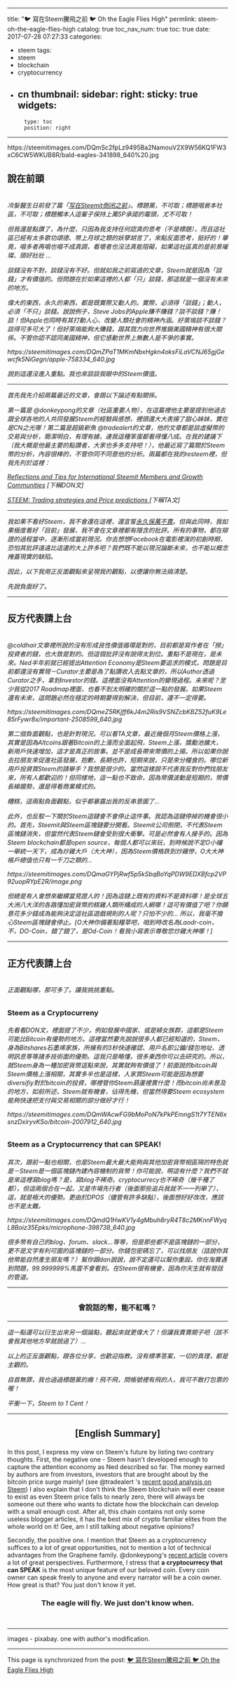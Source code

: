 
---
title: "🐦 寫在Steem騰飛之前  🐦 Oh the Eagle Flies High"
permlink: steem-oh-the-eagle-flies-high
catalog: true
toc_nav_num: true
toc: true
date: 2017-07-28 07:27:33
categories:
- steem
tags:
- steem
- blockchain
- cryptocurrency
- cn
thumbnail: 
sidebar:
    right:
        sticky: true
widgets:
    -
        type: toc
        position: right
---


<html>
<p>https://steemitimages.com/DQmSc2fpLz9495Ba2NamouV2X9W56KQ1FW3xC6CW5WKUB8R/bald-eagles-341898_640%20.jpg</p>
<h2>說在前頭</h2><h6>
<p><br>
冷髮醫生日前發了篇「<a href="https://steemit.com/cn/@coldhair/3zrcxz-steemit">写在Steemit倒闭之前</a>」。標題黨，不可取；標題唱衰本社區，不可取；標題觸本人這輩子保持上萬SP承諾的霉頭，尤不可取！</p>
<p>但我還是點讚了，為什麼，只因為我支持任何認真的思考（不是標題），而且這社區已經有太多歌功頌德、幣上月球之類的妖孽胡言了，來點反面思考，挺好的！畢竟，唱多者再唱也唱不成真調，看壞者也沒法真能阻礙，如果這社區真的是前景璀璨、頭好壯壯 ...</p>
<p>談錢沒有不對，談錢沒有不好。但就如我之前寫過的文章，Steem就是因為「談錢」才有價值的。但問題在於如果這裡的人都「只」談錢，那這就是一個沒有未來的地方。</p>
<p>偉大的東西，永久的東西，都是既實際又動人的。實際，必須得「談錢」；動人，必須「不只」談錢。說說例子，Steve Jobs的Apple賺不賺錢？談不談錢？賺！談！但Apple也同時有其打動人心、改變人類社會的精神內涵。好萊塢談不談錢？談得可多可大了！但好萊塢能夠大賺錢，跟其戮力向世界推銷美國精神有很大關係。不管你認不認同美國精神，但它感動世界上無數人是不爭的事實。</p>
<p>https://steemitimages.com/DQmZPaT1MKmNbxHgkn4oksFiLaVCNJ65gjGewcfk5NiGegn/apple-758334_640.jpg</p>
<p>說到這還沒進入重點。我也來談談我眼中的Steem價值。</p>
<hr>
<p>首先我先介紹兩篇最近的文章，會跟以下論述有點關係。</p>
<p>第一篇是 @donkeypong的文章（社區重要人物），在這篇裡他主要是提到他過去跟全球各地的人共同發展Steem的經驗與感想，裡頭還大大表揚了甜心妹妹，實在是CN之光哪！第二篇是超級新魚 @tradealert的文章，他的文章都是談虛擬幣的交易與分析，簡潔明白，有理有據，連我這種笨蛋都看得懂八成。在我的建議下（我大概是他最主要的點讚者，大家也多多支持吧！），他最近寫了篇關於Steem幣的分析，內容很棒的，不管你同不同意他的分析。兩篇都在我的resteem裡，但我先列於這裡：</p>
<p><a href="https://steemit.com/steemit/@donkeypong/reflections-and-tips-for-international-steemit-members-and-growth-communities">Reflections and Tips for International Steemit Members and Growth Communities</a> [下稱DON文]</p>
<p><a href="https://steemit.com/cryptocurrency/@tradealert/steem-trading-strategies-and-price-predictions">STEEM: Trading strategies and Price predictions </a>[下稱TA文]</p>
<hr>
<p>我如果不看好Steem，我不會還在這裡，還宣誓<a href="https://steemit.com/@deanliu">永久保萬不賣</a>。但與此同時，我如果極度看好「目前」發展，我不會在文章裡都有隱含的批評。所有的事物，都在辯證的過程當中，逐漸形成當前現況。你去想想Facebook在電影裡演的初創時期，恐怕其批評遠遠比這邊的大上許多吧？我們既不能以現況論斷未來，也不能以概念掩蓋現實的缺陷。</p>
<p>因此，以下我用正反面觀點來呈現我的觀點，以便讓你無法搞清楚。</p>
<p>先說負面好了。</p><hr>
</h6><h2>反方代表請上台</h2><h6>
<p><br>
@coldhair文章裡所說的沒有形成良性價值循環是對的，目前都是寫作者在「撈」投資者的錢，也大致是對的。但這個批評沒有說得太到位。重點不是現在，是未來。Ned半年前就已經提出Attention Economy是Steem要追求的模式，問題是目前都還沒有實現－Curator主要是為了點讚收入去點文章的，所以Author透過Curator之手，拿到Investor的錢。這裡面沒有Attention的變現過程。未來呢？至少我從2017 Roadmap裡面，也看不到太明確的關於這一點的發展。如果Steem還有未來，這問題必然在穩定的時期要得到解決，但目前，還不一定得要。</p>
<p>https://steemitimages.com/DQmeZ5RKjff6kJ4m2Ris9VSNZcbKBZ52fuK9Le85rFywr8x/important-2508599_640.jpg</p>
<p>第二個負面觀點，也是針對現況。可以看TA文章，最近幾個月Steem價格上漲，其實是因為Altcoins跟著Bitcoin的上漲而全面起飛，Steem上漲，獎勵池擴大，新用戶快速增加，這才是真正的故事。並不是成長帶來幣價的上揚。所以如果你說去拉朋友來促進社區發展，抱歉，長期也許，短期來說，只是來分糧食的。哪位新用戶投資買Steem的請舉手？我想是很少的。當然這樣說不代表我反對你們找朋友來，所有人都歡迎的！但同樣地，這一點也不致命，因為幣價波動是短期的，幣價長線趨勢，還是得看商業模式的。</p>
<p>糟糕，這兩點負面觀點，似乎都暴露出我的反串意圖了...&nbsp;</p>
<p>此外，也反駁一下關於Steem這鏈會不會停止這件事。我認為這鏈停掉的機會很小的。首先，Steemit與Steem區塊鏈要分開看。Steemit公司倒閉，不代表Steem區塊鏈消失，但當然代表Steem鏈會受到很大衝擊。可是必然會有人接手的。因為Steem blockchain都是open source，每個人都可以來玩，到時候說不定O小嬸一舉統一天下，成為炒雞大戶（大大神），因為Steem價格跌到炒雞慘，O大大神帳戶總值也只有一千刀之類的...</p>
<p>https://steemitimages.com/DQmaGYPjRwf5p5kSbqBoYqPDW9EDXBfcp2VP92uopRYpE2R/image.png</p>
<p>但總是有人會想來繼續當見證人的！因為這鏈上既有的資料不是資料哪！是全球五大洲八大洋的各路懂加密貨幣的糕雞人類所構成的人網哪！這可有價值了吧？你願意花多少錢成為能夠決定這社區遊戲規則的人呢？只怕不少的... 所以，我毫不擔心Steem區塊鏈會停止。[O大神你備著點糧草吧，咱到時改名為Laodr-coin，不，DO-Coin，錯了錯了，是Od-Coin！看我小寫表示尊敬您炒雞大神哪！]</p><hr>
</h6><h2>正方代表請上台</h2><h6>
<p><br>
正面觀點哪，那可多了。讓我挑挑重點。</p>
</h6><h3>Steem as a Cryptocurreny</h3><h6>
<p>先看看DON文，裡面提了不少，例如發展中國家、或是婦女族群，這都是Steem可能比Bitcoin有優勢的地方。這裡當然要先說說很多人都已經知道的，Steem，身為Bitshares石墨烯家族，所擁有的3秒快速確認、用戶名即公鑰/錢包地址、透明訊息等等諸多技術面的優勢。這我只是略懂，很多東西你可以去研究的。所以，就Steem身為一種加密貨幣這點來說，其實就夠有價值了！前面說的bitcoin與Steem價格上漲相關，其實多半也是這樣，人家買Steem可能是因為想要diversifiy對於bitcoin的投資，哪裡管你Steem葫蘆裡賣什麼！而bitcoin尚未普及的地方，如前所述，Steem就有機會，佔得先機，但當然得要Steem ecosystem能夠快速把支付與交易相關的部分做好才行！</p>
<p>https://steemitimages.com/DQmWAcwFG9bMoPoN7kPkPEmngS1t7YTEN6xsnzDxiryvKSo/bitcoin-2007912_640.jpg</p>
</h6><h3>Steem as a Cryptocurrency that can SPEAK!</h3><h6>
<p>其次，跟前一點也相關，也是Steem最大最大能夠與其他加密貨幣相區隔的特色就是－Steem是一個區塊鏈內建內容機制的貨幣！你可能說，啊這有什麼？我們不就是來這裡寫blog嗎？是，寫blog不稀奇。cryptocurrecy也不稀奇（幾千種了都），但這兩個合在一起，又是市場先行者（後面那些追兵我就不一一列舉了），這，就是極大的優勢。更由於DPOS（儘管有許多缺點），後面想好好改改，應該也不是太難。</p>
<p>https://steemitimages.com/DQmdQ1HwKV1y4gMbuh8ryR4T8c2MKnnFWyqL8Boiz35Epks/microphone-398738_640.jpg</p>
<p>很多幣有自己的blog、forum、slack...等等，但是那些都不是區塊鏈的一部分，更不是文字有利可圖的區塊鏈的一部分。你錢包密碼忘了，可以找朋友（話說你其他幣能自然產生朋友嗎？）幫你跟dan說說，說不定還可以幫你重設。你在淘寶遇到問題，99.999999%馬雲不會看到。在Steem很有機會，因為你天生就有發話的管道。</p><hr>
</h6><h3><center><p>會說話的幣，能不紅嗎？</p></center></h3><h6><hr>
<p>這一點還可以衍生出來另一個論點，聽起來就更偉大了！但讓我賣賣關子吧（該不會我其他地方早就說過了）...</p>
<p>以上的正反面觀點，跟各位分享，也歡迎指教。沒有標準答案，一切的真理，都是主觀的。</p>
<p>自首無罪，我也過過標題黨的癮！飛不飛，問帳號裡有飛的人，我可不敢打包票的喔！</p><p>平衡一下，Steem to 1 Cent！</p><hr>
</h6><h2><center><p>[English Summary]</p></center></h2>
<p>In this post, I express my view on Steem's future by listing two contrary thoughts. First, the negative one - Steem hasn't developed enough to capture the attention economy as Ned described so far. The money earned by authors are from investors, investors that are brought about by the bitcoin price surge mainly! (see @tradealert 's <a href="https://steemit.com/cryptocurrency/@tradealert/steem-trading-strategies-and-price-predictions">recent good analysis on Steem</a>) I also explain that I don't think the Steem blockchain will ever cease to exist as even Steem price falls to nearly zero, there will always be someone out there who wants to dictate how the blockchain can develop with a small enough cost. After all, this chain contains not only some useless blogger articles, it has the best mix of crypto familiar elites from the whole world on it! Gee, am I still talking about negative opinions?</p>
<p>Secondly, the positive one. I mention that Steem as a cryptocurrency suffices to a lot of great opportunities, not to mention a lot of technical advantages from the Graphene family. @donkeypong's <a href="https://steemit.com/steemit/@donkeypong/reflections-and-tips-for-international-steemit-members-and-growth-communities">recent article</a> covers a lot of great perspectives.&nbsp;Furthermore, I stress that <strong>a cryptocurrecy that can SPEAK</strong> is the most unique feature of our beloved coin. Every coin owner can speak freely to anyone and every narrator will be a coin owner. How great is that? You just don't know it yet.</p>
<center><p><h3>The eagle will fly. We just don't know when.</h3></p></center>
<p><br></p><hr>
<p>images - pixabay. one with author's modification.</p>
</html>

- - -

This page is synchronized from the post: [🐦 寫在Steem騰飛之前  🐦 Oh the Eagle Flies High](https://steemit.com/@deanliu/steem-oh-the-eagle-flies-high)
